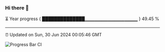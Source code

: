 ### Hi there 👋

⏳ Year progress { ██████████████▁▁▁▁▁▁▁▁▁▁▁▁▁▁▁▁ } 49.45 %

---

⏰ Updated on Sun, 30 Jun 2024 00:05:46 GMT

![Progress Bar CI](https://github.com/liununu/liununu/workflows/Progress%20Bar%20CI/badge.svg)
